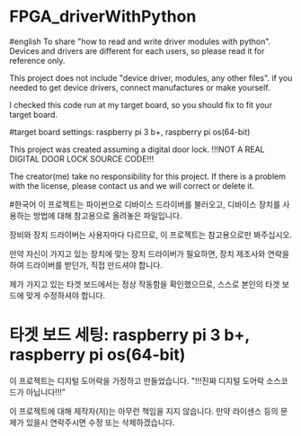 # FPGA_driverWithPython

#english
To share "how to read and write driver modules with python". Devices and drivers are different for each users, so please read it for reference only.

This project does not include "device driver, modules, any other files". if you needed to get device drivers, connect manufactures or make yourself.

I checked this code run at my target board, so you should fix to fit your target board.

#target board settings: raspberry pi 3 b+, raspberry pi os(64-bit)

This project was created assuming a digital door lock. !!!NOT A REAL DIGITAL DOOR LOCK SOURCE CODE!!!


The creator(me) take no responsibility for this project. If there is a problem with the license, please contact us and we will correct or delete it.


#한국어
이 프로젝트는 파이썬으로 디바이스 드라이버를 불러오고, 디바이스 장치를 사용하는 방법에 대해 참고용으로 올려놓은 파일입니다.

장비와 장치 드라이버는 사용자마다 다르므로, 이 프로젝트는 참고용으로만 봐주십시오.

만약 자신이 가지고 있는 장치에 맞는 장치 드라이버가 필요하면, 장치 제조사와 연락을 하여 드라이버를 받던가, 직접 만드셔야 합니다.

제가 가지고 있는 타겟 보드에서는 정상 작동함을 확인했으므로, 스스로 본인의 타겟 보드에 맞게 수정하셔야 합니다.

# 타겟 보드 세팅: raspberry pi 3 b+, raspberry pi os(64-bit)

이 프로젝트는 디지털 도어락을 가정하고 만들었습니다. "!!!진짜 디지털 도어락 소스코드가 아닙니다!!!"


이 프로젝트에 대해 제작자(저)는 아무런 책임을 지지 않습니다. 만약 라이센스 등의 문제가 있을시 연락주시면 수정 또는 삭제하겠습니다. 
